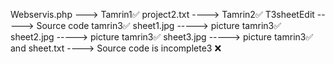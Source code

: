 Webservis.php ---> Tamrin1✅
project2.txt ----> Tamrin2✅
T3sheetEdit -----> Source code tamrin3✅
sheet1.jpg -----> picture tamrin3✅
sheet2.jpg -----> picture tamrin3✅
sheet3.jpg -----> picture tamrin3✅
and
sheet.txt ----> Source code is incomplete3 ❌
